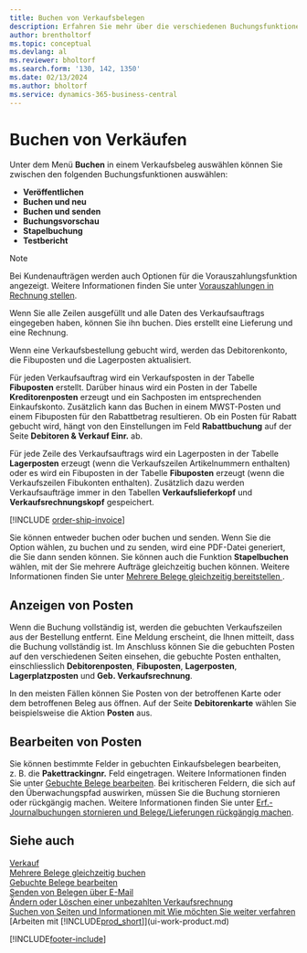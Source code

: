 ```yaml
---
title: Buchen von Verkaufsbelegen
description: Erfahren Sie mehr über die verschiedenen Buchungsfunktionen zum Buchen von Verkaufsbelegen und wie Sie gebuchte Belege aktualisieren können.
author: brentholtorf
ms.topic: conceptual
ms.devlang: al
ms.reviewer: bholtorf
ms.search.form: '130, 142, 1350'
ms.date: 02/13/2024
ms.author: bholtorf
ms.service: dynamics-365-business-central
---
```

# <a name="posting-sales"></a>Buchen von Verkäufen

Unter dem Menü **Buchen** in einem Verkaufsbeleg auswählen können Sie zwischen den folgenden Buchungsfunktionen auswählen:

* **Veröffentlichen**
* **Buchen und neu**
* **Buchen und senden**
* **Buchungsvorschau**
* **Stapelbuchung**
* **Testbericht**

> [!NOTE]
> Bei Kundenaufträgen werden auch Optionen für die Vorauszahlungsfunktion angezeigt. Weitere Informationen finden Sie unter [Vorauszahlungen in Rechnung stellen](finance-invoice-prepayments.md).

Wenn Sie alle Zeilen ausgefüllt und alle Daten des Verkaufsauftrags eingegeben haben, können Sie ihn buchen. Dies erstellt eine Lieferung und eine Rechnung.

Wenn eine Verkaufsbestellung gebucht wird, werden das Debitorenkonto, die Fibuposten und die Lagerposten aktualisiert.

Für jeden Verkaufsauftrag wird ein Verkaufsposten in der Tabelle **Fibuposten** erstellt. Darüber hinaus wird ein Posten in der Tabelle **Kreditorenposten** erzeugt und ein Sachposten im entsprechenden Einkaufskonto. Zusätzlich kann das Buchen in einem MWST-Posten und einem Fibuposten für den Rabattbetrag resultieren. Ob ein Posten für Rabatt gebucht wird, hängt von den Einstellungen im Feld **Rabattbuchung** auf der Seite **Debitoren & Verkauf Einr.** ab.

Für jede Zeile des Verkaufsauftrags wird ein Lagerposten in der Tabelle **Lagerposten** erzeugt (wenn die Verkaufszeilen Artikelnummern enthalten) oder es wird ein Fibuposten in der Tabelle **Fibuposten** erzeugt (wenn die Verkaufszeilen Fibukonten enthalten). Zusätzlich dazu werden Verkaufsaufträge immer in den Tabellen **Verkaufslieferkopf** und **Verkaufsrechnungskopf** gespeichert.

[!INCLUDE [order-ship-invoice](includes/order-ship-invoice.md)]

Sie können entweder buchen oder buchen und senden. Wenn Sie die Option wählen, zu buchen und zu senden, wird eine PDF-Datei generiert, die Sie dann senden können. Sie können auch die Funktion **Stapelbuchen** wählen, mit der Sie mehrere Aufträge gleichzeitig buchen können. Weitere Informationen finden Sie unter [Mehrere Belege gleichzeitig bereitstellen ](ui-batch-posting.md).

## <a name="viewing-ledger-entries"></a>Anzeigen von Posten

Wenn die Buchung vollständig ist, werden die gebuchten Verkaufszeilen aus der Bestellung entfernt. Eine Meldung erscheint, die Ihnen mitteilt, dass die Buchung vollständig ist. Im Anschluss können Sie die gebuchten Posten auf den verschiedenen Seiten einsehen, die gebuchte Posten enthalten, einschliesslich **Debitorenposten**, **Fibuposten**, **Lagerposten**, **Lagerplatzposten** und **Geb. Verkaufsrechnung**.  

In den meisten Fällen können Sie Posten von der betroffenen Karte oder dem betroffenen Beleg aus öffnen. Auf der Seite **Debitorenkarte** wählen Sie beispielsweise die Aktion **Posten** aus.

## <a name="editing-ledger-entries"></a>Bearbeiten von Posten

Sie können bestimmte Felder in gebuchten Einkaufsbelegen bearbeiten, z. B. die **Pakettrackingnr.** Feld eingetragen. Weitere Informationen finden Sie unter [Gebuchte Belege bearbeiten](across-edit-posted-document.md). Bei kritischeren Feldern, die sich auf den Überwachungspfad auswirken, müssen Sie die Buchung stornieren oder rückgängig machen. Weitere Informationen finden Sie unter [Erf.-Journalbuchungen stornieren und Belege/Lieferungen rückgängig machen](finance-how-reverse-journal-posting.md).

## <a name="see-also"></a>Siehe auch

[Verkauf](sales-manage-sales.md)  
[Mehrere Belege gleichzeitig buchen](ui-batch-posting.md)  
[Gebuchte Belege bearbeiten](across-edit-posted-document.md)  
[Senden von Belegen über E-Mail](ui-how-send-documents-email.md)  
[Ändern oder Löschen einer unbezahlten Verkaufsrechnung](sales-how-correct-cancel-sales-invoice.md)  
[Suchen von Seiten und Informationen mit Wie möchten Sie weiter verfahren](ui-search.md)  
[Arbeiten mit [!INCLUDE[prod_short](includes/prod_short.md)]](ui-work-product.md)

[!INCLUDE[footer-include](includes/footer-banner.md)]  
